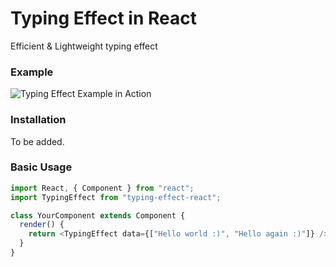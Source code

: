 # Typing Effect in React

Efficient &amp; Lightweight typing effect

### Example

<img src="https://user-images.githubusercontent.com/16339741/36633937-2ff2c854-1995-11e8-87ca-8212753ed6b9.gif" alt="Typing Effect Example in Action">

### Installation

To be added.

### Basic Usage

```js
import React, { Component } from "react";
import TypingEffect from "typing-effect-react";

class YourComponent extends Component {
  render() {
    return <TypingEffect data={["Hello world :)", "Hello again :)"]} />;
  }
}
```
